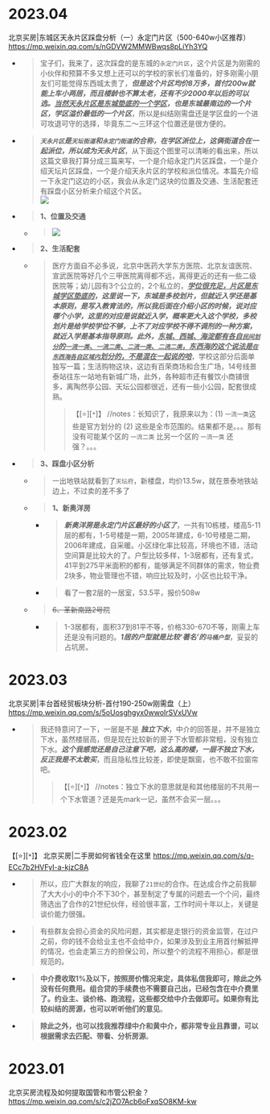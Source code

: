 
# 2023.04

北京买房|东城区天永片区踩盘分析（一）永定门片区（500-640w小区推荐） https://mp.weixin.qq.com/s/nGDVW2MMWBwqs8pLiYh3YQ
- > 宝子们，我来了，这次踩盘的是东城的`永定门片区`，这个片区是为刚需的小伙伴和预算不多又想上还可以的学校的家长们准备的，好多刚需小朋友们可能觉得东西城太贵了，***但是这个片区均价8万多，首付200w就能上车小两居，而且楼龄也不算太老，还有不少2000年以后的可以选。<ins>当然天永片区是东城垫底的一个学区</ins>，也是东城最南边的一个片区，学区溢价最低的一个片区***，所以是纠结刚需盘还是学区盘的一个进可攻退可守的选择，毕竟东二～三环这个位置还是很方便的。
- > ***`天永片区`是`天坛街道`和`永定门街道`的合称，在学区派位上，这俩街道合在一起派位，所以成为天永片区***，从下面这个图里可以清晰的看出来，所以这篇文章我打算分成三篇来写，一个是介绍永定门片区踩盘，一个是介绍天坛片区踩盘，一个是介绍天永片区的学校和派位情况。本篇先介绍一下永定门这边的小区，我会从永定门这块的位置及交通、生活配套还有踩盘小区分析来介绍这个片区。 <br> ![](https://mmbiz.qpic.cn/mmbiz/0REcPZoNw6AA6Rp44ERdElKlMP2hyrSaw6ktwEI6quicfkBsvQ1z1QEwjycB5p1uiav8rcnjMYgHhWgI9R2zM6SA/640)
- > **1、位置及交通**
  * > ![](https://mmbiz.qpic.cn/mmbiz/0REcPZoNw6AA6Rp44ERdElKlMP2hyrSanXicyZ3wNt5IcQ1TiapfibGbMFGjNHRfu29kL9SHiaPKUtCyibLJJ7qcWiaw/640)
- > **2、生活配套**
  * > 医疗方面自不必多说，北京中医药大学东方医院、北京友谊医院、宣武医院等好几个三甲医院离得都不远，离得更近的还有一些二级医院等；幼儿园有3个公立的，2个私立的，***<ins>学位很充足，片区是东城学区垫底的</ins>，这里说一下，东城是多校划片，但就近入学还是基本原则，是写入教育法的，所以我后面在介绍小区的时候，说对应哪个小学，这里的对应是说就近入学，概率更大入这个学校，多校划片是给学校学位不够，上不了对应学校不得不调剂的一种方案，就近入学是基本指导原则。此外，<ins>东城、西城、海淀都有各自`民间划分`的`一流一类`、`一流二类`、`二流一类`、`二流二类`，东西海的这个说法是`在东西海各自区域内`划分的，不是混在一起说的哈</ins>***，学校这部分后面单独写一篇；生活购物这块，这边有百荣商场和合生广场，14号线景泰站往东一站地有新城广场，此外，各种超市还有餐饮小商铺很多，离陶然亭公园、天坛公园都很近，还有一些小公园，配套很成熟。
    >> 【[:star:][`*`]】 //notes：长知识了，我原来以为：(1) `一流一类`这些是官方划分的 (2) 这些是全市范围的。结果都不是。。。那有没有可能某个区的 `一流二类` 比另一个区的 `一流一类` 还强？。。。
- > **3、踩盘小区分析**
  * > 一出地铁站就看到了`天坛府`，新楼盘，均价13.5w，就在景泰地铁站边上，不过卖的差不多了
  * > **1、新奥洋房**
    + > ***新奥洋房是永定门片区最好的小区了***，一共有10栋楼，楼高5-11层的都有，1-5号楼是一期，2005年建成，6-10号楼是二期，2006年建成，自采暖。小区绿化率比较高，环境也不错，活动空间算是比较大的了。户型比较多样，1-3居都有，还有复式，41平到275平米面积的都有，能够满足不同群体的需求，物业费2块多，物业管理也不错，响应比较及时，小区也比较干净。
    + > 看了一套2层的一居室，53.5平，报价508w
  * > ~~6、革新南路2号院~~
    + > 1-3居都有，面积37到81平不等，价格330-670不等，刚需上车还是没有问题的。***1居的户型就是比较‘著名’的`马桶户型`***，妥妥的占坑房。

# 2023.03

北京买房|丰台首经贸板块分析-首付190-250w刚需盘（上） https://mp.weixin.qq.com/s/5oUosghgyx0wwoIrSVxUVw
- > 我还特意问了一下，一层是不是 ***独立下水***，中介的回答是，并不是独立下水，虽然楼层高，但是现在比较新的房子下水管都非常粗，没有独立下水。***这个我感觉还是自己注意下吧，这么高的楼，一层不独立下水，反正我是不太敢买***，而且隐私性比较差，即使是飘窗，也不敢不拉窗帘吧。
  >> 【[:star:][`*`]】 //notes：独立下水的意思就是和其他楼层的不共用一个下水管道？还是先mark一记，虽然不会买一层。。。

# 2023.02

【[:star:][`*`]】 北京买房|二手房如何省钱全在这里 https://mp.weixin.qq.com/s/q-ECc7b2HVFyI-a-kjzC8A
- > 所以，应广大群友的响应，我聊了`21世纪`的合作。在达成合作之前我聊了大大小小的中介不下30个，甚至制定了专属的问题去一个个问，最终筛选出了合作的21世纪伙伴，经验很丰富，工作时间十年以上，关键是谈价能力很强。
- > 有些群友会担心资金的风险问题，其实都是走银行的资金监管，在过户之前，你的钱不会给业主也不会给中介，如果涉及到业主用首付解抵押的情况，也会走第三方的担保公司，所以整个的流程不用担心，都是很规范的。
- > **中介费收取1%及以下，按照房价情况来定，具体私信我即可，除此之外没有任何费用。组合贷的手续费也不需要自己出，已经包含在中介费里了。约业主、谈价格、跑流程，这些都交给中介去做即可。如果你有比较纠结的房源，也可以听听他们的意见**。
- > **除此之外，也可以找我推荐绿中介和黄中介，都非常专业且靠谱，可以根据需求去匹配、带看、分析房源**。

# 2023.01

北京买房流程及如何提取国管和市管公积金？ https://mp.weixin.qq.com/s/c2jZO7Acb6oFxqSO8KM-kw
